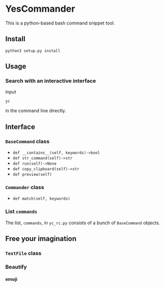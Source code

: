 # YesCommander

This is a python-based bash command snippet tool.

## Install

```
python3 setup.py install
```

## Usage

### Search with an interactive interface

Input 
```
yc
```
in the command line directly.

## Interface

### `BaseCommand` class

- `def __contains__(self, keywords)->bool`
- `def str_command(self)->str`
- `def run(self)->None`
- `def copy_clipboard(self)->str`
- `def preview(self)`


### `Commander` class

- `def match(self, keywords)`

### List `commands`

The list, `commands`, in `yc_rc.py` consists of a bunch of `BaseCommand` objects.

## Free your imagination

### `TextFile` class

### Beautify

#### emoji
